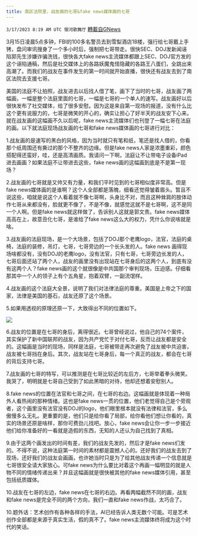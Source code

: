 ```yaml
---
title: 南区法院里，战友画的七哥&fake news媒体画的七哥
---
```

`3/17/2023 8:19 AM UTC 银河歌舞厅` [轉載自GNews](https://gnews.org/articles/1021770)



3月15日凌晨5点多钟，FBI的100多名警员去到雪梨酒店18楼，强行给七哥戴上手铐，盘问审讯搜身了一个多小时后，强制把七哥带走。很快SEC、DOJ发新闻诬陷郭先生涉嫌诈骗洗钱，很快各大fake news主流媒体都跟上SEC、DOJ官方发的这个诬陷通稿，然后是社交媒体上的各路妖魔鬼怪隐藏的各路王八蛋们，全跳出来高潮了。而我们的战友在事件发生的第一时间就开始直播，很快还有战友去到了南区法院去支援七哥。

美国的法庭不让拍照，战友进去以后找人借了笔，画下了当时的七哥，战友画了两幅画，一幅是整个法庭里面的七哥，一幅是七哥的一个单人的速写。战友画好以后很快发布了社交媒体，给了很多安慰。因为这是来自第一现场的报道，没有什么比这个更有说服力的，七哥是微笑的开心的，确实让担心了好半天的战友安下心来。就在战友画的这幅画不久以后呢，fake news主流媒体们也刊登了一幅七哥在法庭的画。以下就法庭现场战友画的七哥和fake news媒体画的七哥进行对比：

1.战友画的是速写的黑白的风格，因为当时就只有笔和纸，笔还是找人借的，你看那个纸周围还有撕过的那个不整齐的边缘。但是fake news人家是浓墨重彩，颜色搭配得还蛮好，哇，还是高清画质。我请问一下啊，法庭让不让带电子设备iPad进去画画？如果法庭不让带进去这些，fake news画的这幅画到底是不是第一现场？

2.战友画的七哥就是又帅又有力量，和我们平时见到的七哥相似度非常高。但是fake news媒体画的是谁啊？这个人全部都是落魄，细看还觉得皱着眉头。暂且不说这些，咱就是说这个人看着就不像七哥啊，头身比不对，而且这种耸肩的肢体动作七哥从来都没有，脸就更不像了，不是不像，就感觉这就不是七哥啊，这不是同一个人啊。但是fake news就这样做了，告诉别人这就是郭文贵。fake news媒体高高在上，故意丑化七哥，是谁给了fake news这么大的权力，凭什么你说啥就是啥。

3.战友画的法庭现场，是一个大场景，包括了DOJ那个老鹰logo，法官，法庭的桌椅，法庭的装修，吊灯，七哥，七哥旁边的一个长头发的人。fake news 画得现场啥都没有，没有DOJ的老鹰logo，没有法官，只有七哥，七哥旁边长发的人，七哥后面还站了两个人，战友的画里没有出现站在七哥身后的这两个人，到底有没有这两个人？fake news画的这个就很像是中共国那个审判现场，压迫感。仔细看那其中一个人的领子上有个五角星，抱着双臂，一副流氓样。

4.战友画的这个法庭大全景，说明了我们对法律法庭的尊重。美国是上帝之下的国家，法律是美国的基石，战友还原了这个场景。

5.如果用透视的原理还原一下，大致得出不同的位置如下。

![](https://i.imgur.com/XfXWwxv.jpg)


6.战友的位置是在七哥的身后，离得很近。七哥曾经说过，他自己的74个案件，其实保护了新中国联邦的战友，因为共产党忙于对付七哥，反而让战友都是安全的。这幅画是当时的现场，同样是法庭，七哥被带走再次避免了战友被中共迫害，战友被七哥挡在身后。其次，战友站在七哥身后，每一个真正的战友，都会在七哥的背后支持七哥。

7.战友画的七哥的特写，可以推测是在七哥比较近的左后方，七哥举着拳头微笑。我哭了，明明就是七哥自己受到了如此黑暗的对待，他却还想着安慰别人。

8.fake news的位置在法官和七哥之间，在七哥的右边。这幅画就是体现着一种局外人看热闹的那种情绪。这也是fake news一贯的位置，他们老觉得自己是个旁观者，这个画里没有法官没有DOJ的logo，他们眼里根本就没有法律和法官，多么傲慢多么无礼。更重要的是，他们只是给你看了局部，给你看他们想让你看的，真实的场景还原是啥样，那你可费劲儿找吧。放心，fake news会让你一步一步接近他们给你准备好的一看就是造假的东西，无知的人还认为自己找到了真相。

9.由于这两个画发出的时间有差，我们的战友先发的，然后才是fake news们发的。不得不说，这种法庭第一时间的素材都是震撼人心的。还好我们的战友去到了现场，还好我们的战友会画画，也许她当时只是为了给其他战友传递一个信息就是七哥很安全请大家放心。可fake news为什么要比对着这个再画一幅明显的就是人物不同的情绪传递出来？并且这幅画就是很快被其他的fake news媒体引用，甚至包括纸质媒体。

10.战友在七哥的左边，fake news在七哥的右边。再看两幅截然不同的画，战友和fake news是完全不同的两个方向，我们一直和fake news作战，太巧合了。

10.题外话：艺术创作有各种各样的手法，AI已经告诉人类无数个可能。可是艺术创作全部都是来源于真实生活，假的真不了。fake news主流媒体终将成为这个时代的笑话。
